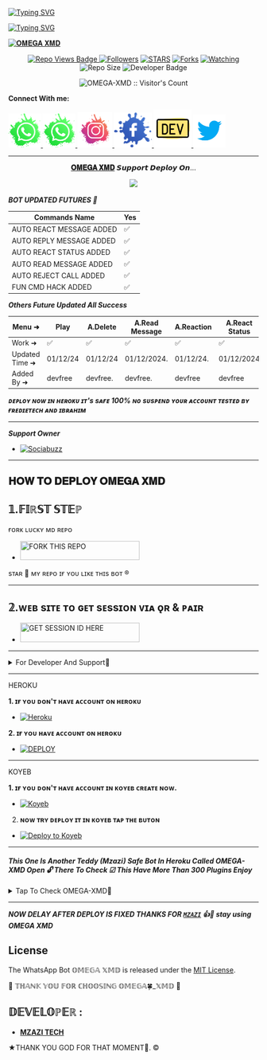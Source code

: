 <a href="https://git.io/typing-svg"><img src="https://readme-typing-svg.demolab.com?font=Black+Ops+One&size=100&pause=1000&color=1BAFBAFF&center=true&width=1000&height=200&lines=OMEGA-+XMD+BOT" alt="Typing SVG" /></a>
  </p>



<a href="https://git.io/typing-svg"><img src="https://readme-typing-svg.demolab.com?font=Black+Ops+One&size=50&pause=1000&color=DAA520&center=true&width=910&height=100&lines=OMEGA+XMD+TEAM+WISH+YOU;🫂HAPPY+FORKING💯;🎊HAPPY+DEPLOYMENT🎊;KEEP+USING+OMEGA+XMD" alt="Typing SVG" /></a>
  </p>
 
  
<a href="https://whatsapp.com/channel/0029VaihcQv84Om8LP59fO3f">
 <img alt="𝐎𝐌𝐄𝐆𝐀 𝐗𝐌𝐃" height="300" src="https://files.catbox.moe/wmbpkc.jpg">
 
  

</p>
  <p align="center">
   <!-- Repo Views -->
  <img src="https://hits.seeyoufarm.com/api/count/incr/badge.svg?url=https%3A%2F%2Fgithub.com%2FTeddyDommie%2FOMEGA_XMD&count_bg=%2379C83D&title_bg=%23555555&icon=gitpod.svg&icon_color=%23E7E7E7&title=Views&edge_flat=false" alt="Repo Views Badge">
 <a href="https://github.com/TeddyDommie?tab=followers"><img title="Followers" src="https://img.shields.io/github/followers/TeddyDommie?label=Followers&style=social"></a>
<a href="https://github.com/TeddyDommie/OMEGA-XMD/stargazers/"><img title="STARS" src="https://img.shields.io/github/stars/TeddyDommie/OMEGA-XMD?&style=social"></a>
<a href="https://github.com/TeddyDommie/OMEGA-XMD/network/members"><img title="Forks" src="https://img.shields.io/github/forks/TeddyDommie/OMEGA-XMD?style=social"></a>
<a href="https://github.com/TeddyDommie/OMEGA-XMD/watchers"><img title="Watching" src="https://img.shields.io/github/watchers/TeddyDommie/OMEGA-XMD?label=Watching&style=social"></a>
<!-- Repo Size -->
  <img src="https://img.shields.io/github/repo-size/TeddyDommie/OMEGA-XMD?color=gold&label=Repo%20Size&style=plastic" alt="Repo Size">
  <!-- Developer -->
  <img src="https://img.shields.io/static/v1?label=Author&message=TeddyDommie%20Mzazi&color=pink&style=plastic" alt="Developer Badge">
</p>



</p>
<p align="center"><img src="https://profile-counter.glitch.me/{TeddyDommie}/count.svg" alt="OMEGA-XMD :: Visitor's Count"/></p>



<p> <b>Connect With me:</b></p>
<p>
<a href="https://wa.me/254741388986"> <img src="https://raw.githubusercontent.com/shizothetechie/database/main/icon/WhatsApp.png" width="13%"> </a>
  <a href="https://whatsapp.com/channel/0029VaihcQv84Om8LP59fO3f"> <img src="https://raw.githubusercontent.com/shizothetechie/database/main/icon/WhatsApp.png" width="13%"> </a>
  <a href="https://www.instagram.com/fredi.simba.tz"> <img src="https://raw.githubusercontent.com/shizothetechie/database/main/icon/Instagram2.png" width="14%"> </a>
  <a href="https://www.facebook.com/profile.php?id=61553209932337"> <img src="https://raw.githubusercontent.com/shizothetechie/database/main/icon/Facebook.png" width="15%"> </a><a href="https://github.com/Fred1e"> <img src="https://raw.githubusercontent.com/shizothetechie/database/main/icon/devto.png" width="15%"> </a><a href="https://twitter.com/fredisimba"> <img src="https://raw.githubusercontent.com/shizothetechie/database/main/icon/twitter.png" width="13%"> </a>
</p>





---

<p align="center">
  <a href="https://github.com/TeddyDommie/OMEGA-XMD"><b>𝐎𝐌𝐄𝐆𝐀 𝐗𝐌𝐃</b></a> 𝙎𝙪𝙥𝙥𝙤𝙧𝙩 𝘿𝙚𝙥𝙡𝙤𝙮 𝙊𝙣...
</p>

<p align="center">
  <a href="https://youtu.be/izoxfW3anrU"><img src="https://img.shields.io/badge/CodeSpace-green?colorA=%23ff000&colorB=%23017e40&style=for-the-badge&logo=ferrari&logoColor=gold"></a>
</p>


***BOT UPDATED FUTURES 🎁***

| Commands Name              |Yes  |
| ---------------------------| ----|
| AUTO REACT MESSAGE ADDED   | ✅  |
| AUTO REPLY MESSAGE ADDED   | ✅  |
| AUTO REACT STATUS ADDED    | ✅  |
| AUTO READ MESSAGE ADDED    | ✅  |
| AUTO REJECT CALL ADDED     | ✅  |
| FUN CMD HACK ADDED         | ✅  |


***Others Future Updated All Success***

| Menu ⁠➜         | Play    | A.Delete  | A.Read Message| A.Reaction | A.React Status| Ai new cmd | New Game | Fun | Owner | Dangerous Bugs | Convert | New Group Cmd |
| ----------------| ------- | --------- | ------------ | ---------- | ------------- | ----------- | -------- | --- | ----- | -------------- | --------| --------------|
| Work ➜         |  ✅     |   ✅      |    ✅        |     ✅     |      ✅       |     ✅      |   ✅     |  ✅ |  ✅   |      ✅       |    ✅   |       ✅      |
| Updated Time ➜ | 01/12/24 | 01/12/24 | 01/12/2024.  | 01/12/24.  | 01/12/2024    | 01/12/2024  | 01/12/24 | old | old   | 01/12/2024.    |  Old    | 01/12/2024    |
| Added By ➜     | devfree | devfree.  | devfree.     | devfree    | devfree       | devfree.    | devfree  | dev | Fredi | devfree        | Fredie  | devfree       |

***ᴅᴇᴘʟᴏʏ ɴᴏᴡ ɪɴ ʜᴇʀᴏᴋᴜ ɪᴛ's sᴀғᴇ 100% ɴᴏ sᴜsᴘᴇɴᴅ ʏᴏᴜʀ ᴀᴄᴄᴏᴜɴᴛ ᴛᴇsᴛᴇᴅ ʙʏ ғʀᴇᴅɪᴇᴛᴇᴄʜ ᴀɴᴅ ɪʙʀᴀʜɪᴍ***





---

***Support Owner***

</a></p>
- <a href="https://sociabuzz.com/frediezra255" target="_blank"><img src="https://img.shields.io/badge/Buy_Me_A_Coffee-FFDD00?style=for-the-badge&logo=buy-me-a-coffee&logoColor=black" width="240" height="39px" alt="Sociabuzz"></a>




---

## 𝐇𝐎𝐖 𝐓𝐎 𝐃𝐄𝐏𝐋𝐎𝐘 𝐎𝐌𝐄𝐆𝐀 𝐗𝐌𝐃 


## 𝟙.𝔽𝕀ℝ𝕊𝕋 𝕊𝕋𝔼ℙ 
ғᴏʀᴋ ʟᴜᴄᴋʏ ᴍᴅ ʀᴇᴘᴏ


</a></p>
- <a href="https://github.com/TeddyDommie/OMEGA-XMD/fork"><img title="FORK THIS REPO" src="https://img.shields.io/badge/TAP TO FORK REPO-h?color=silver&style=for-the-badge&logo=tesla&logoColor=black" width="240" height="38.45"/></a></p>

sᴛᴀʀ 🌟 ᴍʏ ʀᴇᴘᴏ ɪғ ʏᴏᴜ ʟɪᴋᴇ ᴛʜɪs ʙᴏᴛ ®️




---

## 𝟚.ᴡᴇʙ sɪᴛᴇ ᴛᴏ ɢᴇᴛ sᴇssɪᴏɴ ᴠɪᴀ ǫʀ & ᴘᴀɪʀ
 
</a></p>
- <a href="https://fredietech.onrender.com"><img title="GET SESSION ID HERE" src="https://img.shields.io/badge/SCAN CODE HERE-h?color=silver&style=for-the-badge&logo=tesla&logoColor=black" width="240" height="38.45"/></a></p>




---  

</details>

<details>
<summary>For Developer And Support💯</summary>
  For Help And Developer Join As Here ✔️
<a href='https://whatsapp.com/channel/0029VaihcQv84Om8LP59fO3f' target="_grey"><img alt='WHATSAPP' src='https://img.shields.io/badge/WhatsApp Channel Support-grey?style=for-the-badge&logo=whatsapp&logoColor=green'/></a>
<a href='https://chat.whatsapp.com/BdVxcF4C00J4X4Sa39dpOi' target="_grey"><img alt='WHATSAPP' src='https://img.shields.io/badge/Join WhatsApp Group-grey?style=for-the-badge&logo=whatsapp&logoColor=green'/></a>
<a href='https://wa.me/254741388986' target="_grey"><img alt='WHATSAPP' src='https://img.shields.io/badge/Wa Me Here-grey?style=for-the-badge&logo=whatsapp&logoColor=green'/></a>
<a href='https://www.youtube.com/@freeonlinetvT1' target="_grey"><img alt='YOUTUBE' src='https://img.shields.io/badge/Tutorial Here In Youtube-grey?style=for-the-badge&logo=youtube&logoColor=red'/></a>
<a href='t.me/SERIALKILLER254' target="_grey"><img alt='TELEGRAM' src='https://img.shields.io/badge/Telegram For Dev-grey?style=for-the-badge&logo=telegram&logoColor=blue'/></a>
<a href='https://t.me/+u3zlb5y6OfxhOTdk' target="_grey"><img alt='TELEGRAM' src='https://img.shields.io/badge/Telegram Group-grey?style=for-the-badge&logo=Telegram&logoColor=blue'/></a>
<a href='https://www.linkedin.com/in/fredi-ezra-6956352b7' target="_grey"><img alt='LINKEDIN' src='https://img.shields.io/badge/LinkedIn For Dev-grey?style=for-the-badge&logo=linkedIn&logoColor=blue'/></a>
<a href='https://www.tiktok.com/@Mathemagician001_official' target="_grey"><img alt='TIKTOK' src='https://img.shields.io/badge/TikTok For Dev-grey?style=for-the-badge&logo=tiktok&logoColor=black'/></a>
<a href='https://www.facebook.com/profile.php?id=61553209932337' target="_grey"><img alt='FACEBOOK' src='https://img.shields.io/badge/Facebook For Dev-grey?style=for-the-badge&logo=facebook&logoColor=blue'/></a>
<a href='https://www.instagram.com/fredi.simba.tz' target="_grey"><img alt='INSTAGRAM' src='https://img.shields.io/badge/Instagram For Dev-grey?style=for-the-badge&logo=instagram&logoColor=purple'/></a>
  <a href='https://www.threads.net/@fredi.simba.tz' target="_grey"><img alt='THREADS' src='https://img.shields.io/badge/Threads For Dev-grey?style=for-the-badge&logo=threads&logoColor=black'/></a>
</details>




---

HEROKU 
   
**1. ɪғ ʏᴏᴜ ᴅᴏɴ'ᴛ ʜᴀᴠᴇ ᴀᴄᴄᴏᴜɴᴛ ᴏɴ ʜᴇʀᴏᴋᴜ**

</a></p>
- <a href='https://signup.heroku.com/' target="_silver"><img alt='Heroku' src='https://img.shields.io/badge/-ℂℝ𝔼𝔸𝕋𝔼 𝔸ℂℂ𝕆𝕌ℕ𝕋 ℕ𝕆𝕎-silver?style=for-the-badge&logo=tesla&logoColor=black' width="240" height="38.45"/></a>

**2. ɪғ ʏᴏᴜ ʜᴀᴠᴇ ᴀᴄᴄᴏᴜɴᴛ ᴏɴ ʜᴇʀᴏᴋᴜ** 

</a></p>
- <a href='https://dashboard.heroku.com/new?template=https://github.com/TeddyDommie/OMEGA-XMD' target="_silver"><img alt='DEPLOY' src='https://img.shields.io/badge/-𝔻𝔼ℙ𝕃𝕆𝕐 𝕋𝕆 ℍ𝔼ℝ𝕆𝕂𝕌-silver?style=for-the-badge&logo=tesla&logoColor=black' width="240" height="38.45"/></a>




---

KOYEB

**1. ɪғ ʏᴏᴜ ᴅᴏɴ'ᴛ ʜᴀᴠᴇ ᴀᴄᴄᴏᴜɴᴛ ɪɴ ᴋᴏʏᴇʙ ᴄʀᴇᴀᴛᴇ ɴᴏᴡ.**

</a></p>
- <a href='https://signup.koyeb.com/' target="_black"><img alt='Koyeb' src='https://img.shields.io/badge/-ℂℝ𝔼𝔸𝕋𝔼 𝔸ℂℂ𝕆𝕌ℕ𝕋 ℕ𝕆𝕎-darkgreen?style=for-the-badge&logo=koyeb&logoColor=black' width="240" height="38.45"/></a>

2. **ɴᴏᴡ ᴛʀʏ ᴅᴇᴘʟᴏʏ ɪᴛ ɪɴ ᴋᴏʏᴇʙ ᴛᴀᴘ ᴛʜᴇ ʙᴜᴛᴏɴ**

</a></p>
- [![Deploy to Koyeb](https://www.koyeb.com/static/images/deploy/button.svg)](https://app.koyeb.com/deploy?name=OMEGA-XMD&repository=TeddyDommie%2FOMEGA-XMD&branch=main&instance_type=free&env%5BANTICALL%5D=no&env%5BANTI_DELETE_MESSAGE%5D=no&env%5BAUTO_DOWNLOAD_STATUS%5D=no&env%5BAUTO_REACT_STATUS%5D=yes&env%5BAUTO_READ%5D=no&env%5BAUTO_READ_STATUS%5D=true&env%5BBOT_MENU_LINKS%5D=https%3A%2F%2Ffiles.catbox.moe%2F7irwqn.jpeg&env%5BBOT_NAME%5D=OMEGA-XMD+&env%5BNUMERO_OWNER%5D=254741388986+&env%5BOWNER_NAME%5D=%D2%93%CA%80%E1%B4%87%E1%B4%85%C9%AA%E1%B4%87%E1%B4%A2%CA%80%E1%B4%80255&env%5BPM_PERMIT%5D=yes&env%5BPREFIX%5D=.+&env%5BPRESENCE%5D=2&env%5BPUBLIC_MODE%5D=yes&env%5BSESSION_ID%5D=&env%5BSTARTING_BOT_MESSAGE%5D=no&env%5BWARN_COUNT%5D=5)





---

#### ***This One Is Another Teddy (Mzazi) Safe Bot In Heroku Called OMEGA-XMD Open 🔓 There To Check ☑ This Have More Than 300 Plugins Enjoy***
</details>

<details>
<summary>Tap To Check OMEGA-XMD💯</summary>
 OMEGA-XMD Info
    <a href='https://github.com/TeddyDommie/OMEGA-XMD' target="_blank"><img alt='Open Fredi Md Repo Here🛰️' src='https://img.shields.io/badge/Open Fredi Md Repo Here-black?style=for-the-badge&logo=tesla&logoColor=blue'/></a>


All Information About Me 
    <a href='https://fredi-bio.vercel.app/' target="_blank"><img alt='Owner Info Tap Here😎' src='https://img.shields.io/badge/Owner Info Tap Here😎-black?style=for-the-badge&logo=tesla&logoColor=blue'/></a>
</details>




---

***NOW DELAY AFTER DEPLOY IS FIXED THANKS FOR  [`MZAZI`](https://github.com/TeddyDommie) 👍🥂 stay using OMEGA XMD***
   



## License

The WhatsApp Bot 𝕆𝕄𝔼𝔾𝔸 𝕏𝕄𝔻 is released under the [MIT License](https://opensource.org/licenses/MIT).



🌟 𝕋ℍ𝔸ℕ𝕂 𝕐𝕆𝕌 𝔽𝕆ℝ ℂℍ𝕆𝕆𝕊𝕀ℕ𝔾 𝕆𝕄𝔼𝔾𝔸🍀_𝕏𝕄𝔻 🌟



## 𝔻𝔼𝕍𝔼𝕃𝕆ℙ𝔼ℝ :

- [**MZAZI TECH**](https://github.com/TeddyDommie)

★THANK YOU GOD FOR THAT MOMENT🙏. ©

     



 
